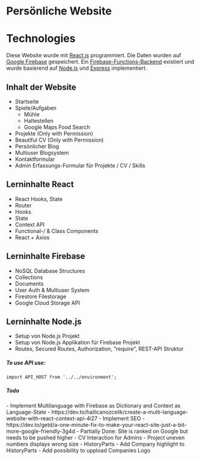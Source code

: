 # Persönliche Website

<h1>Technologies</h1>
Diese Website wurde mit <a href="https://github.com/facebook/react">React.js</a> programmiert.
Die Daten wurden auf <a href="https://github.com/firebase/">Google Firebase</a> gespeichert.
Ein <a href="https://firebase.google.com/docs/functions">Firebase-Functions-Backend</a> existiert und wurde basierend auf <a href="https://nodejs.org/en/">Node.js</a> und <a href="https://expressjs.com/de/4x/api.html">Express</a> implementiert.

<h2>Inhalt der Website</h2>
<ul>
  <li>
    Startseite
  </li>
   <li>
    Spiele/Aufgaben
    <ul>
        <li>
        Mühle
        </li>  
        <li>
        Haltestellen
        </li>
      <li>
        Google Maps Food Search
      </li>
    </ul>
  </li>
    <li>
    Projekte (Only with Permission)
  </li>
  <li>
    Beautiful CV (Only with Permission)
  </li>
   <li>
    Persönlicher Blog
  </li>
   <li>
    Multiuser Blogsystem
  </li>
   <li>
    Kontaktformular
  </li>
   <li>
    Admin Erfassungs-Formular für Projekte / CV / Skills
  </li>
</ul>

<h2>Lerninhalte React</h2>
<ul>
  <li>
   React Hooks, State
  </li>
  <li>
    Router
  </li>
  <li>
    Hooks
  </li>
   <li>
    State
  </li>
   <li>
    Context API
  </li>
    <li>
    Functional-/ & Class Components
  </li>
      <li>
    React + Axios
  </li>
</ul>

<h2>Lerninhalte Firebase</h2>
<ul>
  <li>
    NoSQL Database Structures
  </li>
  
   <li>
    Collections
  </li>
   <li>
    Documents
  </li>
   <li>
    User Auth & Multiuser System
  </li>
   <li>
    Firestore Filestorage
  </li>
      <li>
    Google Cloud Storage API
  </li>
</ul>

<h2>Lerninhalte Node.js</h2>
<ul>
  <li>
    Setup von Node.js Projekt
  </li>
  
   <li>
    Setup von Node.js Applikation für Firebase Projekt
  </li>
      <li>
    Routes, Secured Routes, Authorization, "require", REST-API Struktur
  </li>
</ul>

<h5>To use API use:</h5>
<code>import API_HOST from '../../environment';</code>

<h5> Todo </h5>
- Implement Multilanguage with Firebase as Dictionary and Context as Language-State
  - https://dev.to/halilcanozcelik/create-a-multi-language-website-with-react-context-api-4i27
- Implement SEO
 - https://dev.to/getd/a-one-minute-fix-to-make-your-react-site-just-a-bit-more-google-friendly-3g4d
 - Partially Done: Site is ranked on Google but needs to be pushed higher
 - CV Interaction for Admins
 - Project uneven numbers displays wrong size
- HistoryParts
 - Add Company highlight to HistoryParts
 - Add possibility to uppload Companies Logo
